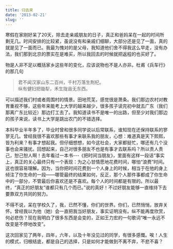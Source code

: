 ```yaml
---
title: 归去来
date: '2013-02-21'
slug: ''
---
```


寒假在家刚好呆了20天，除去走亲戚朋友的日子，真正和爸妈呆在一起的时间所剩无几。时间安排的比较紧，虽说没有和亲戚们细聊，大部分还是见了一面，真的就是见了一面而已。我最为愧对的是父母，我知道他们舍不得我这么早走，没有办法，我们那到北京的票实在是难买，所以我回去的时候就把返程的也买好了。

物是人非不足以概括家乡这些年的变化，应该说物也不是人亦非。杜甫《兵车行》的那几句

> 君不闻汉家山东二百州，千村万落生荆杞。<br>
纵有健妇把锄犁，禾生陇亩无东西。

可以描述我们村或者周围村的情景。田地荒芜，感觉很是萧条。我们那边农村对教育重视不够，这些年来能考上大学的越来越少，很多孩子读完初中就去广东（我们那离广东比较近）那边打工去了。我知道读书不是唯一的出路，但至少对我们那边的孩子来说，读书上大学是跳出农门的不错选择。

本科毕业半年多了，毕业时曾和很多同学说以后常联系，谁知现在还保持联系的寥寥无几。曾经我很不喜欢那些有事才来联系我的朋友，心想：难道真是天下熙熙，皆为利来？有事才想起我。但仔细想想，如今这社会，大家都挺忙，哪还有几个没事也会来骚扰。回想起来，自己对很多朋友不也是有事才去联系吗？所以责人责己，恕己恕人啊！去年看过一本书---《把时间当朋友》，里面有这样一段话“事实上，真正的关心最终只有一个表现：为之心甘情愿地花费时间，哪怕“浪费”时间。这也很容易理解。因为，当你把时间花费到一个人身上的时候，相当于在他的身上倾注了你生命的一段——哪管最终的结果如何，反正，那个人那件事都成了你生命中的一部分，不管最后你喜欢还是不喜欢。每个人的时间都是有限的。所以最终，“真正的好朋友”谁都只有几个而已。”说的真好！不过好朋友能够一直维持下去要靠双方共同的努力。

不得不说，呆在学校久了，我，已然不懂，你们的世界。你们，已然悄悄，放弃关怀。曾经我以为他（她）会一直把我当好朋友，事实证明没有。纵不能再度欣赏，何必悲伤？现在我明白了很多东西是会变的，正如王力宏的一句歌词“唯一永远不改变是不停地改变”。

这次回家见了两年，四年，六年，以及十年没见过的同学，有很多感慨。唉！人生的模式，归根结底，都是自己的选择，只是如何才能做到不离不弃，不悲不喜？
